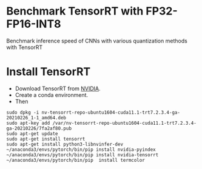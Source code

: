 # Benchmark TensorRT with FP32-FP16-INT8
Benchmark inference speed of CNNs with various quantization methods with TensorRT

# Install TensorRT
+ Download TensorRT from [NVIDIA](https://developer.nvidia.com/tensorrt-getting-started).
+ Create a conda environment.
+ Then
```
sudo dpkg -i nv-tensorrt-repo-ubuntu1604-cuda11.1-trt7.2.3.4-ga-20210226_1-1_amd64.deb
sudo apt-key add /var/nv-tensorrt-repo-ubuntu1604-cuda11.1-trt7.2.3.4-ga-20210226/7fa2af80.pub
sudo apt-get update
sudo apt-get install tensorrt
sudo apt-get install python3-libnvinfer-dev
~/anaconda3/envs/pytorch/bin/pip install nvidia-pyindex
~/anaconda3/envs/pytorch/bin/pip install nvidia-tensorrt
~/anaconda3/envs/pytorch/bin/pip  install termcolor
```